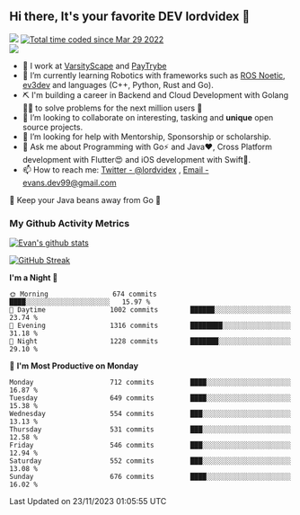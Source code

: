 ## Hi there, It's your favorite DEV lordvidex 👋
<img src="https://komarev.com/ghpvc/?username=lordvidex&label=Views&color=blue&style=plastic" /> <a href="https://wakatime.com/@0e56db35-d16b-410a-acc0-4085055304bf"><img src="https://wakatime.com/badge/user/0e56db35-d16b-410a-acc0-4085055304bf.svg" alt="Total time coded since Mar 29 2022" /></a>  
![](https://github-profile-trophy.vercel.app/?username=lordvidex)
- 🔭 I work at [VarsityScape](https://varsityscape.com) and [PayTrybe](https://www.paytrybe.com)
- 🌱 I’m currently learning Robotics with frameworks such as [ROS Noetic](ros.org), [ev3dev](www.ev3dev.org) and languages (C++, Python, Rust and Go).
- ⛏️ I'm building a career in Backend and Cloud Development with Golang 🧙🏼 to solve problems for the next million users 🤌
- 👯 I’m looking to collaborate on interesting, tasking and **unique** open source projects.
- 🤔 I’m looking for help with Mentorship, Sponsorship or scholarship.
- 💬 Ask me about Programming with Go⚡️ and Java❤️, Cross Platform development with Flutter😍 and iOS development with Swift🚀.
- 📫 How to reach me: [Twitter - @lordvidex](https://twitter.com/lordvidex) , [Email - evans.dev99@gmail.com](mailto:evans.dev99@gmail.com?body=Hello%20Evans,)
  
    
🎤 Keep your Java beans away from Go 🌚
  
  
### My Github Activity Metrics
<div>
<!-- <a href="https://github.com/lordvidex">
  <img src="https://github-readme-stats.vercel.app/api/top-langs/?username=lordvidex&theme=light" />
</a>    -->
<!-- [![Top Langs](https://github-readme-stats.vercel.app/api/top-langs/?username=lordvidex)](https://github.com/lordvidex/)  -->
<a href="https://github.com/lordvidex">
 <img src="https://github-readme-stats.vercel.app/api?username=lordvidex&show_icons=true&theme=light&line_height=27" alt="Evan's github stats"/>
</a>
</div>

[![GitHub Streak](https://github-readme-streak-stats.herokuapp.com?user=lordvidex&theme=github-dark&hide_border=true)](https://git.io/streak-stats)

<!--
  <a href="https://github.com/iampawan/FlutterExampleApps">
    <img align="center" src="https://github-readme-stats.vercel.app/api/pin/?username=iampawan&repo=FlutterExampleApps&theme=light" />

  </a>
  <a href="https://github.com/iampawan/VelocityX">
   <img align="center" src="https://github-readme-stats.vercel.app/api/pin/?username=iampawan&repo=VelocityX&theme=light" />
  </a>
-->
<!--START_SECTION:waka-->
**I'm a Night 🦉** 

```text
🌞 Morning                674 commits         ████░░░░░░░░░░░░░░░░░░░░░   15.97 % 
🌆 Daytime                1002 commits        ██████░░░░░░░░░░░░░░░░░░░   23.74 % 
🌃 Evening                1316 commits        ████████░░░░░░░░░░░░░░░░░   31.18 % 
🌙 Night                  1228 commits        ███████░░░░░░░░░░░░░░░░░░   29.10 % 
```
📅 **I'm Most Productive on Monday** 

```text
Monday                   712 commits         ████░░░░░░░░░░░░░░░░░░░░░   16.87 % 
Tuesday                  649 commits         ████░░░░░░░░░░░░░░░░░░░░░   15.38 % 
Wednesday                554 commits         ███░░░░░░░░░░░░░░░░░░░░░░   13.13 % 
Thursday                 531 commits         ███░░░░░░░░░░░░░░░░░░░░░░   12.58 % 
Friday                   546 commits         ███░░░░░░░░░░░░░░░░░░░░░░   12.94 % 
Saturday                 552 commits         ███░░░░░░░░░░░░░░░░░░░░░░   13.08 % 
Sunday                   676 commits         ████░░░░░░░░░░░░░░░░░░░░░   16.02 % 
```



 Last Updated on 23/11/2023 01:05:55 UTC
<!--END_SECTION:waka-->
